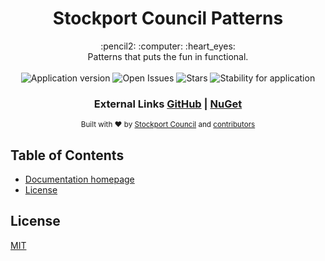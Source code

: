 <h1 align="center"> Stockport Council Patterns </h1>

<div align="center">:pencil2: :computer: :heart_eyes:</div>

<div align="center">Patterns that puts the fun in functional.</div>

<br />

<div align="center">
  <img alt="Application version" src="https://img.shields.io/badge/version-1.0.0--alpha-blue.svg?style=flat-square" />
  <img alt="Open Issues" src="https://img.shields.io/github/issues/smbc-digital/patterns?style=flat-square" />
  <img alt="Stars" src="https://img.shields.io/github/stars/smbc-digital/patterns?style=flat-square" />
  <img alt="Stability for application" src="https://img.shields.io/badge/stability-experimental-orange.svg?style=flat-square" />
</div>

<div align="center">
  <h3>External Links <a href="https://github.com/smbc-digital">GitHub</a><span> | </span><a href="https://www.nuget.org/profiles/Stockport-Council">NuGet</a></h3>
</div>

<div align="center">
  <sub>Built with ❤︎ by <a href="https://www.stockport.gov.uk">Stockport Council</a> and <a href=""> contributors</a></sub>
</div>

## Table of Contents
- [Documentation homepage](https://github.com/smbc-digital/patterns/wiki)
- [License](#license)

## License
[MIT](https://tldrlegal.com/license/mit-license)
